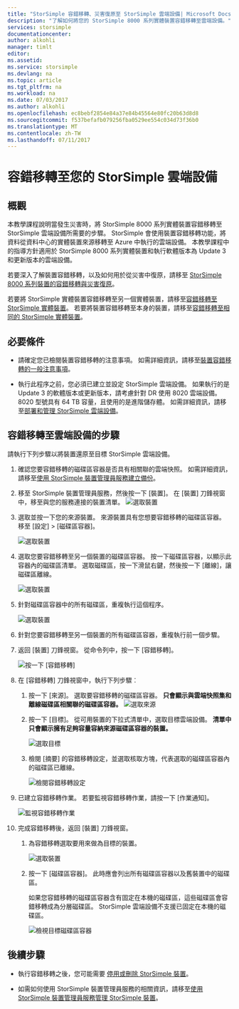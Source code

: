 ```yaml
---
title: "StorSimple 容錯移轉、災害復原至 StorSimple 雲端設備| Microsoft Docs"
description: "了解如何將您的 StorSimple 8000 系列實體裝置容錯移轉至雲端設備。"
services: storsimple
documentationcenter: 
author: alkohli
manager: timlt
editor: 
ms.assetid: 
ms.service: storsimple
ms.devlang: na
ms.topic: article
ms.tgt_pltfrm: na
ms.workload: na
ms.date: 07/03/2017
ms.author: alkohli
ms.openlocfilehash: ec8bebf2854e84a37e84b45564e80fc20b63d8d8
ms.sourcegitcommit: f537befafb079256fba0529ee554c034d73f36b0
ms.translationtype: MT
ms.contentlocale: zh-TW
ms.lasthandoff: 07/11/2017
---
```

# <a name="fail-over-to-your-storsimple-cloud-appliance"></a>容錯移轉至您的 StorSimple 雲端設備

## <a name="overview"></a>概觀

本教學課程說明當發生災害時，將 StorSimple 8000 系列實體裝置容錯移轉至 StorSimple 雲端設備所需要的步驟。 StorSimple 會使用裝置容錯移轉功能，將資料從資料中心的實體裝置來源移轉至 Azure 中執行的雲端設備。 本教學課程中的指導方針適用於 StorSimple 8000 系列實體裝置和執行軟體版本為 Update 3 和更新版本的雲端設備。

若要深入了解裝置容錯移轉，以及如何用於從災害中復原，請移至 [ StorSimple 8000 系列裝置的容錯移轉與災害復原](storsimple-8000-device-failover-disaster-recovery.md)。

若要將 StorSimple 實體裝置容錯移轉至另一個實體裝置，請移至[容錯移轉至 StorSimple 實體裝置](storsimple-8000-device-failover-physical-device.md)。 若要將裝置容錯移轉至本身的裝置，請移至[容錯移轉至相同的 StorSimple 實體裝置](storsimple-8000-device-failover-same-device.md)。

## <a name="prerequisites"></a>必要條件

- 請確定您已檢閱裝置容錯移轉的注意事項。 如需詳細資訊，請移至[裝置容錯移轉的一般注意事項](storsimple-8000-device-failover-disaster-recovery.md)。

- 執行此程序之前，您必須已建立並設定 StorSimple 雲端設備。 如果執行的是 Update 3 的軟體版本或更新版本，請考慮針對 DR 使用 8020 雲端設備。 8020 型號具有 64 TB 容量，且使用的是進階儲存體。 如需詳細資訊，請移至[部署和管理 StorSimple 雲端設備](storsimple-8000-cloud-appliance-u2.md)。

## <a name="steps-to-fail-over-to-a-cloud-appliance"></a>容錯移轉至雲端設備的步驟

請執行下列步驟以將裝置還原至目標 StorSimple 雲端設備。

1.  確認您要容錯移轉的磁碟區容器是否具有相關聯的雲端快照。 如需詳細資訊，請移至[使用 StorSimple 裝置管理員服務建立備份](storsimple-8000-manage-backup-policies-u2.md)。
2. 移至 StorSimple 裝置管理員服務，然後按一下 [裝置]。 在 [裝置] 刀鋒視窗中，移至與您的服務連接的裝置清單。
    ![選取裝置](./media/storsimple-8000-device-failover-disaster-recovery/failover-cloud-dev1.png)
3. 選取並按一下您的來源裝置。 來源裝置具有您想要容錯移轉的磁碟區容器。 移至 [設定] > [磁碟區容器]。

    ![選取裝置](./media/storsimple-8000-device-failover-disaster-recovery/failover-cloud-dev2.png)
    
4. 選取您要容錯移轉至另一個裝置的磁碟區容器。 按一下磁碟區容器，以顯示此容器內的磁碟區清單。 選取磁碟區，按一下滑鼠右鍵，然後按一下 [離線]，讓磁碟區離線。

    ![選取裝置](./media/storsimple-8000-device-failover-disaster-recovery/failover-cloud-dev5.png)

5. 針對磁碟區容器中的所有磁碟區，重複執行這個程序。

     ![選取裝置](./media/storsimple-8000-device-failover-disaster-recovery/failover-cloud-dev7.png)

6. 針對您要容錯移轉至另一個裝置的所有磁碟區容器，重複執行前一個步驟。

7. 返回 [裝置] 刀鋒視窗。 從命令列中，按一下 [容錯移轉]。

    ![按一下 [容錯移轉]](./media/storsimple-8000-device-failover-disaster-recovery/failover-cloud-dev8.png)
8. 在 [容錯移轉] 刀鋒視窗中，執行下列步驟︰
   
    1. 按一下 [來源]。 選取要容錯移轉的磁碟區容器。 **只會顯示與雲端快照集和離線磁碟區相關聯的磁碟區容器。**
        ![選取來源](./media/storsimple-8000-device-failover-disaster-recovery/failover-cloud-dev11.png)
    2. 按一下 [目標]。 從可用裝置的下拉式清單中，選取目標雲端設備。 **清單中只會顯示擁有足夠容量容納來源磁碟區容器的裝置。**

        ![選取目標](./media/storsimple-8000-device-failover-disaster-recovery/failover-cloud-dev12.png)

    3. 檢閱 [摘要] 的容錯移轉設定，並選取核取方塊，代表選取的磁碟區容器內的磁碟區已離線。 

        ![檢閱容錯移轉設定](./media/storsimple-8000-device-failover-disaster-recovery/failover-cloud-dev13.png)

9. 已建立容錯移轉作業。 若要監視容錯移轉作業，請按一下 [作業通知]。

    ![監視容錯移轉作業](./media/storsimple-8000-device-failover-disaster-recovery/failover-phy-dev13.png)

10. 完成容錯移轉後，返回 [裝置] 刀鋒視窗。

    1. 為容錯移轉選取要用來做為目標的裝置。

       ![選取裝置](./media/storsimple-8000-device-failover-disaster-recovery/failover-phy-dev14.png)

    2. 按一下 [磁碟區容器]。 此時應會列出所有磁碟區容器以及舊裝置中的磁碟區。

       如果您容錯移轉的磁碟區容器含有固定在本機的磁碟區，這些磁碟區會容錯移轉成為分層磁碟區。 StorSimple 雲端設備不支援已固定在本機的磁碟區。

       ![檢視目標磁碟區容器](./media/storsimple-8000-device-failover-disaster-recovery/failover-phy-dev17.png)


## <a name="next-steps"></a>後續步驟

* 執行容錯移轉之後，您可能需要 [停用或刪除 StorSimple 裝置](storsimple-8000-deactivate-and-delete-device.md)。

* 如需如何使用 StorSimple 裝置管理員服務的相關資訊，請移至[使用 StorSimple 裝置管理員服務管理 StorSimple 裝置](storsimple-8000-manager-service-administration.md)。

